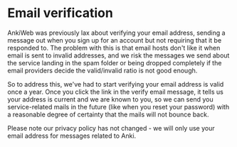# Email verification

AnkiWeb was previously lax about verifying your email address, sending a message out when you sign up for an account but not requiring that it be responded to. The problem with this is that email hosts don't like it when email is sent to invalid addresses, and we risk the messages we send about the service landing in the spam folder or being dropped completely if the email providers decide the valid/invalid ratio is not good enough.

So to address this, we've had to start verifying your email address is valid once a year. Once you click the link in the verify email message, it tells us your address is current and we are known to you, so we can send you service-related mails in the future (like when you reset your password) with a reasonable degree of certainty that the mails will not bounce back.

Please note our privacy policy has not changed - we will only use your email address for messages related to Anki.